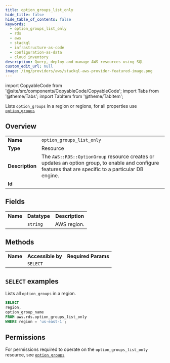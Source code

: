 ```yaml
---
title: option_groups_list_only
hide_title: false
hide_table_of_contents: false
keywords:
  - option_groups_list_only
  - rds
  - aws
  - stackql
  - infrastructure-as-code
  - configuration-as-data
  - cloud inventory
description: Query, deploy and manage AWS resources using SQL
custom_edit_url: null
image: /img/providers/aws/stackql-aws-provider-featured-image.png
---
```


import CopyableCode from '@site/src/components/CopyableCode/CopyableCode';
import Tabs from '@theme/Tabs';
import TabItem from '@theme/TabItem';

Lists <code>option_groups</code> in a region or regions, for all properties use <a href="/providers/aws/serviceName/option_groups/"><code>option_groups</code></a>

## Overview
<table><tbody>
<tr><td><b>Name</b></td><td><code>option_groups_list_only</code></td></tr>
<tr><td><b>Type</b></td><td>Resource</td></tr>
<tr><td><b>Description</b></td><td>The <code>AWS::RDS::OptionGroup</code> resource creates or updates an option group, to enable and configure features that are specific to a particular DB engine.</td></tr>
<tr><td><b>Id</b></td><td><CopyableCode code="aws.rds.option_groups_list_only" /></td></tr>
</tbody></table>

## Fields
<table><tbody><tr><th>Name</th><th>Datatype</th><th>Description</th></tr><tr><td><CopyableCode code="region" /></td><td><code>string</code></td><td>AWS region.</td></tr>
</tbody></table>

## Methods

<table><tbody>
  <tr>
    <th>Name</th>
    <th>Accessible by</th>
    <th>Required Params</th>
  </tr>
  <tr>
    <td><CopyableCode code="list_resources" /></td>
    <td><code>SELECT</code></td>
    <td><CopyableCode code="region" /></td>
  </tr>
</tbody></table>

## `SELECT` examples
Lists all <code>option_groups</code> in a region.
```sql
SELECT
region,
option_group_name
FROM aws.rds.option_groups_list_only
WHERE region = 'us-east-1';
```


## Permissions

For permissions required to operate on the <code>option_groups_list_only</code> resource, see <a href="/providers/aws/rds/option_groups/#permissions"><code>option_groups</code></a>

